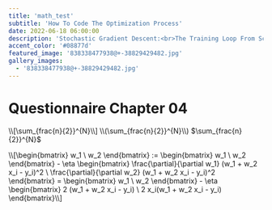 ```yaml
---
title: 'math_test'
subtitle: 'How To Code The Optimization Process'
date: 2022-06-18 06:00:00
description: 'Stochastic Gradient Descent:<br>The Training Loop From Scratch'
accent_color: '#08877d'
featured_image: '838338477938@+-38829429482.jpg' 
gallery_images:
  - '838338477938@+-38829429482.jpg'
---
```


# Questionnaire Chapter 04

\\\\[\sum_{frac{n}{2}}^{N}\\\\]
\\\\(\sum_{frac{n}{2}}^{N}\\\\)
$\sum_{frac{n}{2}}^{N}$

\\\\[\begin{bmatrix} w_1 \\ w_2 \end{bmatrix} := \begin{bmatrix} w_1 \\ w_2 \end{bmatrix} - \eta \begin{bmatrix} \frac{\partial}{\partial w_1} (w_1 + w_2 x_i - y_i)^2 \\ \frac{\partial}{\partial w_2} (w_1 + w_2 x_i - y_i)^2 \end{bmatrix} = \begin{bmatrix} w_1 \\ w_2 \end{bmatrix} - \eta \begin{bmatrix} 2 (w_1 + w_2 x_i - y_i) \\ 2 x_i(w_1 + w_2 x_i - y_i) \end{bmatrix}\\\\] 
